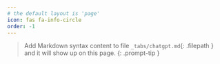 ```yaml
---
# the default layout is 'page'
icon: fas fa-info-circle
order: -1
---
```


> Add Markdown syntax content to file `_tabs/chatgpt.md`{: .filepath } and it will show up on this page.
{: .prompt-tip }

